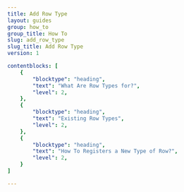 ```yaml
---
title: Add Row Type
layout: guides
group: how_to
group_title: How To
slug: add_row_type
slug_title: Add Row Type
version: 1

contentblocks: [
	{
		"blocktype": "heading",
		"text": "What Are Row Types for?",
		"level": 2,
	},
	{
		"blocktype": "heading",
		"text": "Existing Row Types",
		"level": 2,
	},
	{
		"blocktype": "heading",
		"text": "How To Registers a New Type of Row?",
		"level": 2,
	}
]

---
```

